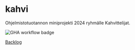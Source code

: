 # kahvi
Ohjelmistotuotannon miniprojekti 2024 ryhmälle Kahvittelijat.

![GHA workflow badge](https://github.com/lumikt/kahvi/workflows/CI/badge.svg)

[Backlog](https://docs.google.com/spreadsheets/d/1QnEryqcotTWenMVUscbnGRMMuB6Qqb7guWqPP29eEs0/edit?gid=0#gid=0)
